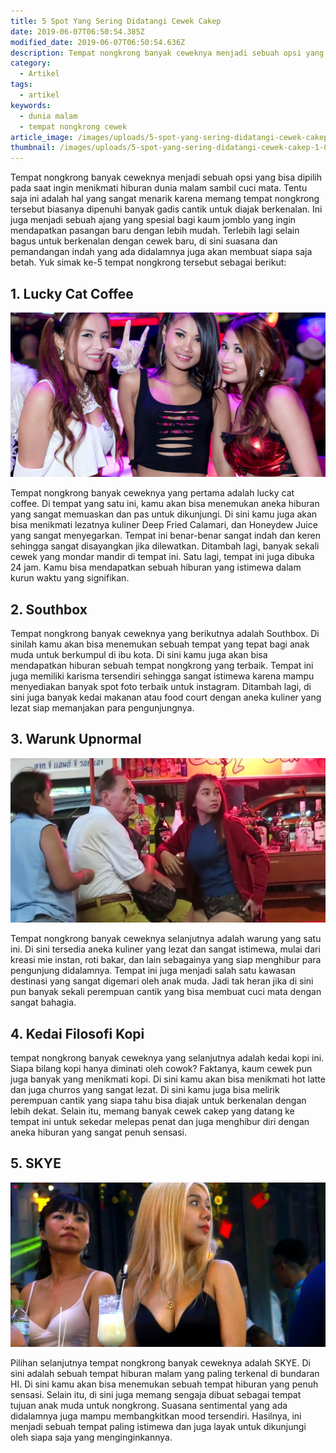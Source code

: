 ```yaml
---
title: 5 Spot Yang Sering Didatangi Cewek Cakep
date: 2019-06-07T06:50:54.385Z
modified_date: 2019-06-07T06:50:54.636Z
description: Tempat nongkrong banyak ceweknya menjadi sebuah opsi yang bisa dipilih pada saat ingin menikmati hiburan dunia malam sambil cuci mata.
category:
  - Artikel
tags:
  - artikel
keywords:
  - dunia malam
  - tempat nongkrong cewek
article_image: /images/uploads/5-spot-yang-sering-didatangi-cewek-cakep-2.jpg
thumbnail: /images/uploads/5-spot-yang-sering-didatangi-cewek-cakep-1-004.jpg
---
```

Tempat nongkrong banyak ceweknya menjadi sebuah opsi yang bisa dipilih pada saat ingin menikmati hiburan dunia malam sambil cuci mata. Tentu saja ini adalah hal yang sangat menarik karena memang tempat nongkrong tersebut biasanya dipenuhi banyak gadis cantik untuk diajak berkenalan. Ini juga menjadi sebuah ajang yang spesial bagi kaum jomblo yang ingin mendapatkan pasangan baru dengan lebih mudah. Terlebih lagi selain bagus untuk berkenalan dengan cewek baru, di sini suasana dan pemandangan indah yang ada didalamnya juga akan membuat siapa saja betah. Yuk simak ke-5 tempat nongkrong tersebut sebagai berikut:



## 1. Lucky Cat Coffee

![5 Spot Yang Sering Didatangi Cewek Cakep](/images/uploads/5-spot-yang-sering-didatangi-cewek-cakep-2.jpg)

Tempat nongkrong banyak ceweknya yang pertama adalah lucky cat coffee. Di tempat yang satu ini, kamu akan bisa menemukan aneka hiburan yang sangat memuaskan dan pas untuk dikunjungi. Di sini kamu juga akan bisa menikmati lezatnya kuliner Deep Fried Calamari, dan Honeydew Juice yang sangat menyegarkan. Tempat ini benar-benar sangat indah dan keren sehingga sangat disayangkan jika dilewatkan. Ditambah lagi, banyak sekali cewek yang mondar mandir di tempat ini. Satu lagi, tempat ini juga dibuka 24 jam. Kamu bisa mendapatkan sebuah hiburan yang istimewa dalam kurun waktu yang signifikan.



## 2. Southbox

Tempat nongkrong banyak ceweknya yang berikutnya adalah Southbox. Di sinilah kamu akan bisa menemukan sebuah tempat yang tepat bagi anak muda untuk berkumpul di ibu kota. Di sini kamu juga akan bisa mendapatkan hiburan sebuah tempat nongkrong yang terbaik. Tempat ini juga memiliki karisma tersendiri sehingga sangat istimewa karena mampu menyediakan banyak spot foto terbaik untuk instagram. Ditambah lagi, di sini juga banyak kedai makanan atau food court dengan aneka kuliner yang lezat siap memanjakan para pengunjungnya.



## 3. Warunk Upnormal

![5 Spot Yang Sering Didatangi Cewek Cakep](/images/uploads/5-spot-yang-sering-didatangi-cewek-cakep-3.jpg)

Tempat nongkrong banyak ceweknya selanjutnya adalah warung yang satu ini. Di sini tersedia aneka kuliner yang lezat dan sangat istimewa, mulai dari kreasi mie instan, roti bakar, dan lain sebagainya yang siap menghibur para pengunjung didalamnya. Tempat ini juga menjadi salah satu kawasan destinasi yang sangat digemari oleh anak muda. Jadi tak heran jika di sini pun banyak sekali perempuan cantik yang bisa membuat cuci mata dengan sangat bahagia.



## 4. Kedai Filosofi Kopi

tempat nongkrong banyak ceweknya yang selanjutnya adalah kedai kopi ini. Siapa bilang kopi hanya diminati oleh cowok? Faktanya, kaum cewek pun juga banyak yang menikmati kopi. Di sini kamu akan bisa menikmati hot latte dan juga churros yang sangat lezat. Di sini kamu juga bisa melirik perempuan cantik yang siapa tahu bisa diajak untuk berkenalan dengan lebih dekat. Selain itu, memang banyak cewek cakep yang datang ke tempat ini untuk sekedar melepas penat dan juga menghibur diri dengan aneka hiburan yang sangat penuh sensasi.



## 5. SKYE

![5 Spot Yang Sering Didatangi Cewek Cakep](/images/uploads/5-spot-yang-sering-didatangi-cewek-cakep-1.jpg)

Pilihan selanjutnya tempat nongkrong banyak ceweknya adalah SKYE. Di sini adalah sebuah tempat hiburan malam yang paling terkenal di bundaran HI. Di sini kamu akan bisa menemukan sebuah tempat hiburan yang penuh sensasi. Selain itu, di sini juga memang sengaja dibuat sebagai tempat tujuan anak muda untuk nongkrong. Suasana sentimental yang ada didalamnya juga mampu membangkitkan mood tersendiri. Hasilnya, ini menjadi sebuah tempat paling istimewa dan juga layak untuk dikunjungi oleh siapa saja yang menginginkannya.
